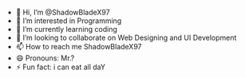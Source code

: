 - 👋 Hi, I’m @ShadowBladeX97
- 👀 I’m interested in Programming
- 🌱 I’m currently learning coding
- 💞️ I’m looking to collaborate on Web Designing and UI Development
- 📫 How to reach me ShadowBladeX97
- 😄 Pronouns: Mr.?
- ⚡ Fun fact: i can eat all daY

<!---
ShadowBladeX97/ShadowBladeX97 is a ✨ special ✨ repository because its `README.md` (this file) appears on your GitHub profile.
You can click the Preview link to take a look at your changes.
--->
